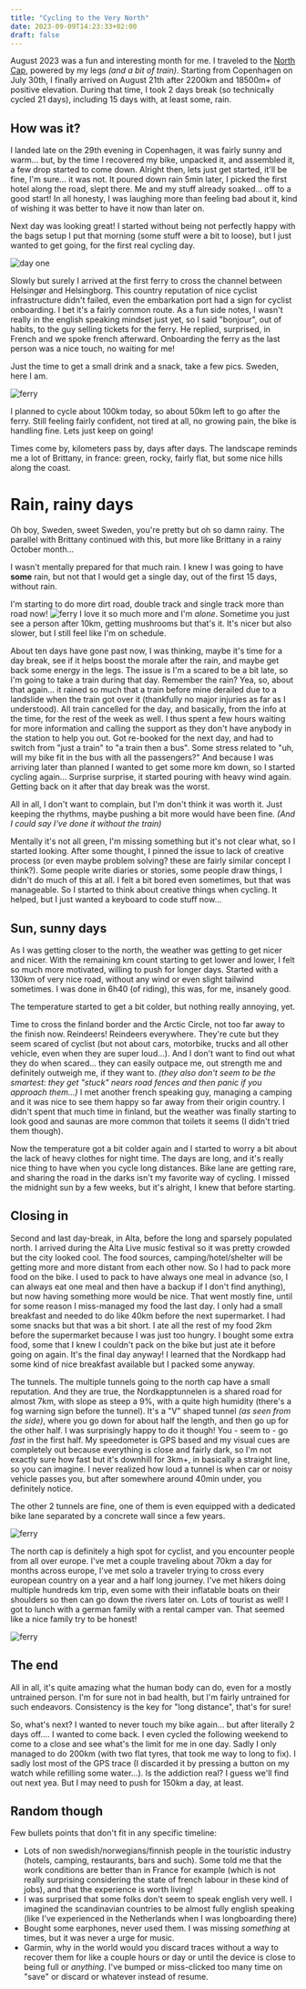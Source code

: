 ```yaml
---
title: "Cycling to the Very North"
date: 2023-09-09T14:23:33+02:00
draft: false
---
```


August 2023 was a fun and interesting month for me. I traveled to the [North Cap](https://en.wikipedia.org/wiki/North_Cape_(Norway)), powered by my legs *(and a bit of train)*.
Starting from Copenhagen on July 30th, I finally arrived on August 21th after 2200km and 18500m+ of positive elevation.
During that time, I took 2 days break (so technically cycled 21 days), including 15 days with, at least some, rain.

## How was it?

I landed late on the 29th evening in Copenhagen, it was fairly sunny and warm... but, by the time I recovered my bike, unpacked it, and assembled it, a few drop started to come down. Alright then, lets just get started, it'll be fine, I'm sure... it was not. It poured down rain 5min later, I picked the first hotel along the road, slept there. Me and my stuff already soaked... off to a good start! In all honesty, I was laughing more than feeling bad about it, kind of wishing it was better to have it now than later on.

Next day was looking great! I started without being not perfectly happy with the bags setup I put that morning (some stuff were a bit to loose), but I just wanted to get going, for the first real cycling day.

![day one](/northcap/day1.jpg)


Slowly but surely I arrived at the first ferry to cross the channel between Helsingør and Helsingborg.
This country reputation of nice cyclist infrastructure didn't failed, even the embarkation port had a sign for cyclist onboarding. I bet it's a fairly common route.
As a fun side notes, I wasn't really in the english speaking mindset just yet, so I said "bonjour", out of habits, to the guy selling tickets for the ferry. He replied, surprised, in French and we spoke french afterward.
Onboarding the ferry as the last person was a nice touch, no waiting for me!

Just the time to get a small drink and a snack, take a few pics.
Sweden, here I am.

![ferry](/northcap/boat.jpg)

I planned to cycle about 100km today, so about 50km left to go after the ferry. Still feeling fairly confident, not tired at all, no growing pain, the bike is handling fine. Lets just keep on going!

Times come by, kilometers pass by, days after days. The landscape reminds me a lot of Brittany, in france: green, rocky, fairly flat, but some nice hills along the coast.
# Rain, rainy days
Oh boy, Sweden, sweet Sweden, you're pretty but oh so damn rainy. The parallel with Brittany continued with this, but more like Brittany in a rainy October month...

I wasn't mentally prepared for that much rain. I knew I was going to have **some** rain, but not that I would get a single day, out of the first 15 days, without rain.

I'm starting to do more dirt road, double track and single track more than road now!
![ferry](/northcap/dirtroad.jpg)
I love it so much more and I'm *alone*. Sometime you just see a person after 10km, getting mushrooms but that's it.
It's nicer but also slower, but I still feel like I'm on schedule.

About ten days have gone past now, I was thinking, maybe it's time for a day break, see if it helps boost the morale after the rain, and maybe get back some energy in the legs.
The issue is I'm a scared to be a bit late, so I'm going to take a train during that day.
Remember the rain? Yea, so, about that again... it rained so much that a train before mine derailed due to a landslide when the train got over it (thankfully no major injuries as far as I understood).
All train cancelled for the day, and basically, from the info at the time, for the rest of the week as well.
I thus spent a few hours waiting for more information and calling the support as they don't have anybody in the station to help you out.
Got re-booked for the next day, and had to switch from "just a train" to "a train then a bus". Some stress related to "uh, will my bike fit in the bus with all the passengers?"
And because I was arriving later than planned I wanted to get some more km down, so I started cycling again... Surprise surprise, it started pouring with heavy wind again.
Getting back on it after that day break was the worst.

All in all, I don't want to complain, but I'm don't think it was worth it. Just keeping the rhythms, maybe pushing a bit more would have been fine. *(And I could say I've done it without the train)*

Mentally it's not all green, I'm missing something but it's not clear what, so I started looking.
After some thought, I pinned the issue to lack of creative process (or even maybe problem solving? these are fairly similar concept I think?).
Some people write diaries or stories, some people draw things, I didn't do much of this at all. I felt a bit bored even sometimes, but that was manageable.
So I started to think about creative things when cycling. It helped, but I just wanted a keyboard to code stuff now...

## Sun, sunny days

As I was getting closer to the north, the weather was getting to get nicer and nicer.
With the remaining km count starting to get lower and lower, I felt so much more motivated, willing to push for longer days.
Started with a 130km of very nice road, without any wind or even slight tailwind sometimes. I was done in 6h40 (of riding), this was, for me, insanely good.

The temperature started to get a bit colder, but nothing really annoying, yet.

Time to cross the finland border and the Arctic Circle, not too far away to the finish now.
Reindeers! Reindeers everywhere. They're cute but they seem scared of cyclist (but not about cars, motorbike, trucks and all other vehicle, even when they are super loud...).
And I don't want to find out what they do when scared... they can easily outpace me, out strength me and definitely outweigh me, if they want to.
*(they also don't seem to be the smartest: they get "stuck" nears road fences and then panic if you approach them...)*
I met another french speaking guy, managing a camping and it was nice to see them happy so far away from their origin country.
I didn't spent that much time in finland, but the weather was finally starting to look good and saunas are more common that toilets it seems (I didn't tried them though).

Now the temperature got a bit colder again and I started to worry a bit about the lack of heavy clothes for night time.
The days are long, and it's really nice thing to have when you cycle long distances. Bike lane are getting rare, and sharing the road in the darks isn't my favorite way of cycling.
I missed the midnight sun by a few weeks, but it's alright, I knew that before starting.

## Closing in

Second and last day-break, in Alta, before the long and sparsely populated north.
I arrived during the Alta Live music festival so it was pretty crowded but the city looked cool.
The food sources, camping/hotel/shelter will be getting more and more distant from each other now.
So I had to pack more food on the bike. I used to pack to have always one meal in advance (so, I can always eat one meal and then have a backup if I don't find anything), but now having something more would be nice. That went mostly fine, until for some reason I miss-managed my food the last day. I only had a small breakfast and needed to do like 40km before the next supermarket. I had some snacks but that was a bit short. I ate all the rest of my food 2km before the supermarket because I was just too hungry.
I bought some extra food, some that I knew I couldn't pack on the bike but just ate it before going on again.
It's the final day anyway!
I learned that the Nordkapp had some kind of nice breakfast available but I packed some anyway.

The tunnels. The multiple tunnels going to the north cap have a small reputation. And they are true, the Nordkapptunnelen is a shared road for almost 7km, with slope as steep a 9%, with a quite high humidity (there's a fog warning sign before the tunnel).
It's a "V" shaped tunnel *(as seen from the side)*, where you go down for about half the length, and then go up for the other half.
I was surprisingly happy to do it though!
You - seem to - go *fast* in the first half. My speedometer is GPS based and my visual cues are completely out because everything is close and fairly dark, so I'm not exactly sure how fast but it's downhill for 3km+, in basically a straight line, so you can imagine.
I never realized how loud a tunnel is when car or noisy vehicle passes you, but after somewhere around 40min under, you definitely notice.

The other 2 tunnels are fine, one of them is even equipped with a dedicated bike lane separated by a concrete wall since a few years.

![ferry](/northcap/road_to_northcap.jpg)

The north cap is definitely a high spot for cyclist, and you encounter people from all over europe. I've met a couple traveling about 70km a day for months across europe, I've met solo a traveler trying to cross every european country on a year and a half long journey. I've met hikers doing multiple hundreds km trip, even some with their inflatable boats on their shoulders so then can go down the rivers later on.
Lots of tourist as well! I got to lunch with a german family with a rental camper van. That seemed like a nice family try to be honest!


![ferry](/northcap/northcap.jpg)

## The end

All in all, it's quite amazing what the human body can do, even for a mostly untrained person.
I'm for sure not in bad health, but I'm fairly untrained for such endeavors.
Consistency is the key for "long distance", that's for sure!

So, what's next?
I wanted to never touch my bike again... but after literally 2 days off.... I wanted to come back.
I even cycled the following weekend to come to a close and see what's the limit for me in one day. Sadly I only managed to do 200km (with two flat tyres, that took me way to long to fix). I sadly lost most of the GPS trace (I discarded it by pressing a button on my watch while refilling some water...).
Is the addiction real? I guess we'll find out next yea. But I may need to push for 150km a day, at least.


## Random though

Few bullets points that don't fit in any specific timeline:
- Lots of non swedish/norwegians/finnish people in the touristic industry (hotels, camping, restaurants, bars and such). Some told me that the work conditions are better than in France for example (which is not really surprising considering the state of french labour in these kind of jobs), and that the experience is worth living!
- I was surprised that some folks don't seem to speak english very well. I imagined the scandinavian countries to be almost fully english speaking (like I've experienced in the Netherlands when I was longboarding there)
- Bought some earphones, never used them. I was missing *something* at times, but it was never a urge for music.
- Garmin, why in the world would you discard traces without a way to recover them for like a couple hours or day or until the device is close to being full or *anything*. I've bumped or miss-clicked too many time on "save" or discard or whatever instead of resume.